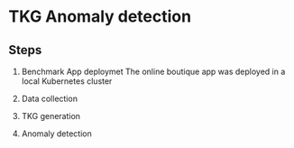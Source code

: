# TKG Anomaly detection

## Steps

1) Benchmark App deploymet
   The online boutique app was deployed in a local Kubernetes cluster
3) Data collection
   
4) TKG generation
   
5) Anomaly detection
